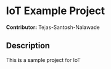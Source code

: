 # IoT Example Project
**Contributor:** Tejas-Santosh-Nalawade
## Description
This is a sample project for IoT